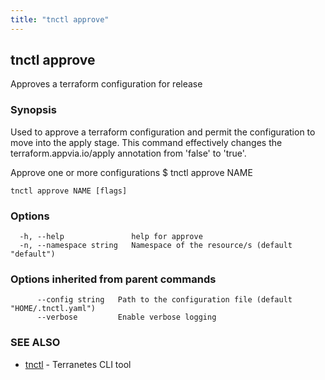 ```yaml
---
title: "tnctl approve"
---
```

## tnctl approve

Approves a terraform configuration for release

### Synopsis

Used to approve a terraform configuration and permit the
configuration to move into the apply stage. This command
effectively changes the terraform.appvia.io/apply annotation
from 'false' to 'true'.

Approve one or more configurations
$ tnctl approve NAME


```
tnctl approve NAME [flags]
```

### Options

```
  -h, --help               help for approve
  -n, --namespace string   Namespace of the resource/s (default "default")
```

### Options inherited from parent commands

```
      --config string   Path to the configuration file (default "HOME/.tnctl.yaml")
      --verbose         Enable verbose logging
```

### SEE ALSO

* [tnctl](../tnctl)	 - Terranetes CLI tool

